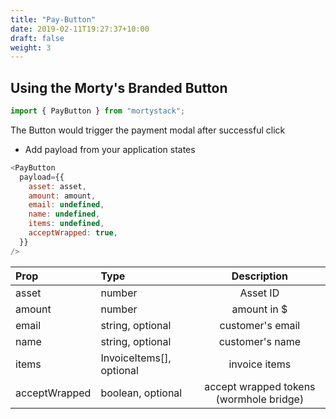 ```yaml
---
title: "Pay-Button"
date: 2019-02-11T19:27:37+10:00
draft: false
weight: 3
---
```


## Using the Morty's Branded Button

```javascript
import { PayButton } from "mortystack";
```

The Button would trigger the payment modal after successful click

- Add payload from your application states

```javascript
<PayButton
  payload={{
    asset: asset,
    amount: amount,
    email: undefined,
    name: undefined,
    items: undefined,
    acceptWrapped: true,
  }}
/>
```

| Prop          | Type                     |               Description               |
| :------------ | :----------------------- | :-------------------------------------: |
| asset         | number                   |                Asset ID                 |
| amount        | number                   |               amount in $               |
| email         | string, optional         |            customer's email             |
| name          | string, optional         |             customer's name             |
| items         | InvoiceItems[], optional |              invoice items              |
| acceptWrapped | boolean, optional        | accept wrapped tokens (wormhole bridge) |
